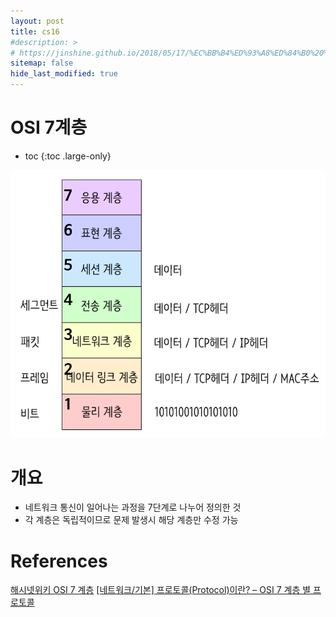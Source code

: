 ```yaml
---
layout: post
title: cs16
#description: >
# https://jinshine.github.io/2018/05/17/%EC%BB%B4%ED%93%A8%ED%84%B0%20%EA%B8%B0%EC%B4%88/%EB%A9%94%EB%AA%A8%EB%A6%AC%EA%B5%AC%EC%A1%B0/
sitemap: false
hide_last_modified: true
---
```

# OSI 7계층

* toc
{:toc .large-only}

![](/assets/img/cs/osi7.png)

# 개요
- 네트워크 통신이 일어나는 과정을 7단계로 나누어 정의한 것
- 각 계층은 독립적이므로 문제 발생시 해당 계층만 수정 가능

# References
[해시넷위키 OSI 7 계층](http://wiki.hash.kr/index.php/OSI_7_%EA%B3%84%EC%B8%B5)
[[네트워크/기본] 프로토콜(Protocol)이란? – OSI 7 계층 별 프로토콜](https://hanamon.kr/%EB%84%A4%ED%8A%B8%EC%9B%8C%ED%81%AC-%EA%B8%B0%EB%B3%B8-%ED%94%84%EB%A1%9C%ED%86%A0%EC%BD%9C%EC%9D%B4%EB%9E%80-osi-7-%EA%B3%84%EC%B8%B5-%EB%B3%84-%ED%94%84%EB%A1%9C%ED%86%A0%EC%BD%9C/)